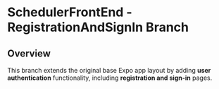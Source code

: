 # SchedulerFrontEnd - RegistrationAndSignIn Branch

## Overview

This branch extends the original base Expo app layout by adding **user authentication** functionality, including **registration and sign-in** pages.
